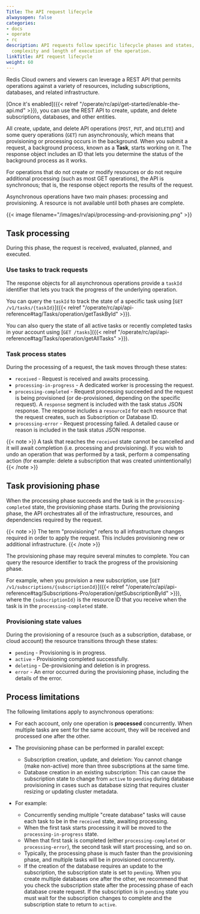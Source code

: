 ```yaml
---
Title: The API request lifecycle
alwaysopen: false
categories:
- docs
- operate
- rc
description: API requests follow specific lifecycle phases and states, based on the
  complexity and length of execution of the operation.
linkTitle: API request lifecycle
weight: 60
---
```

Redis Cloud owners and viewers can leverage a REST API that permits operations against a variety of resources, including subscriptions, databases, and related infrastructure.

[Once it's enabled]({{< relref "/operate/rc/api/get-started/enable-the-api.md" >}}), you can use the REST API to create, update, and delete subscriptions, databases, and other entities.

All create, update, and delete API operations (`POST`, `PUT`, and `DELETE`) and some query operations (`GET`) run asynchronously, which means that provisioning or processing occurs in the background.  When you submit a request, a background process, known as a **Task**, starts working on it.  The response object includes an ID that lets you determine the status of the background process as it works.

For operations that do not create or modify resources or do not require additional processing (such as most GET operations), the API is synchronous; that is, the response object reports the results of the request.

Asynchronous operations have two main phases: processing and provisioning.  A resource is not available until both phases are complete.

{{< image filename="/images/rv/api/processing-and-provisioning.png" >}}

## Task processing

During this phase, the request is received, evaluated, planned, and executed.

### Use tasks to track requests

The response objects for all asynchronous operations provide a `taskId` identifier that lets you track the progress of the underlying operation.

You can query the `taskId` to track the state of a specific task using [`GET /v1/tasks/{taskId}`]({{< relref "/operate/rc/api/api-reference#tag/Tasks/operation/getTaskById" >}}).

You can also query the state of all active tasks or recently completed tasks in your account using [`GET /tasks`]({{< relref "/operate/rc/api/api-reference#tag/Tasks/operation/getAllTasks" >}}).

### Task process states

During the processing of a request, the task moves through these states:

- `received` - Request is received and awaits processing.
- `processing-in-progress` - A dedicated worker is processing the request.
- `processing-completed` - Request processing succeeded and the request is being provisioned (or de-provisioned, depending on the specific request).
    A `response` segment is included with the task status JSON response.
    The response includes a `resourceId` for each resource that the request creates, such as Subscription or Database ID.
- `processing-error` - Request processing failed.
    A detailed cause or reason is included in the task status JSON response.

{{< note >}}
A task that reaches the `received` state cannot be cancelled and it will await completion (i.e. processing and provisioning). If you wish to undo an operation that was performed by a task, perform a compensating action (for example: delete a subscription that was created unintentionally)
{{< /note >}}

## Task provisioning phase

When the processing phase succeeds and the task is in the `processing-completed` state, the provisioning phase starts.
During the provisioning phase, the API orchestrates all of the infrastructure, resources, and dependencies required by the request.

{{< note >}}
The term "provisioning" refers to all infrastructure changes required in order to apply the request. This includes provisioning new or additional infrastructure.
{{< /note >}}

The provisioning phase may require several minutes to complete. You can query the resource identifier to track the progress of the provisioning phase.

For example, when you provision a new subscription, use [`GET /v1/subscriptions/{subscriptionId}`]({{< relref "/operate/rc/api/api-reference#tag/Subscriptions-Pro/operation/getSubscriptionById" >}}), where the `{subscriptionId}` is the resource ID that you receive when the task is in the `processing-completed` state.

### Provisioning state values

During the provisioning of a resource (such as a subscription, database, or cloud account) the resource transitions through these states:

- `pending` - Provisioning is in progress.
- `active` - Provisioning completed successfully.
- `deleting` - De-provisioning and deletion is in progress.
- `error` - An error occurred during the provisioning phase, including the details of the error.

## Process limitations

The following limitations apply to asynchronous operations:

- For each account, only one operation is **processed** concurrently. When multiple tasks are sent for the same account, they will be received and processed one after the other.
- The provisioning phase can be performed in parallel except:
    - Subscription creation, update, and deletion: You cannot change (make non-active) more than three subscriptions at the same time.
    - Database creation in an existing subscription: This can cause the subscription state to change from `active` to `pending`
    during  database provisioning in cases such as database sizing that requires cluster resizing or updating cluster metadata.

- For example:
    - Concurrently sending multiple "create database" tasks will cause each task to be in the `received` state, awaiting processing.
    - When the first task starts processing it will be moved to the `processing-in-progress` state.
    - When that first task is completed (either `processing-completed` or `processing-error`), the second task will start processing, and so on.
    - Typically, the processing phase is much faster than the provisioning phase, and multiple tasks will be in provisioned concurrently.
    - If the creation of the database requires an update to the subscription, the subscription state is set to `pending`.
    When you create multiple databases one after the other, we recommend that you check the subscription state after the processing phase of each database create request.
    If the subscription is in `pending` state you must wait for the subscription changes to complete and the subscription state to return to `active`.
